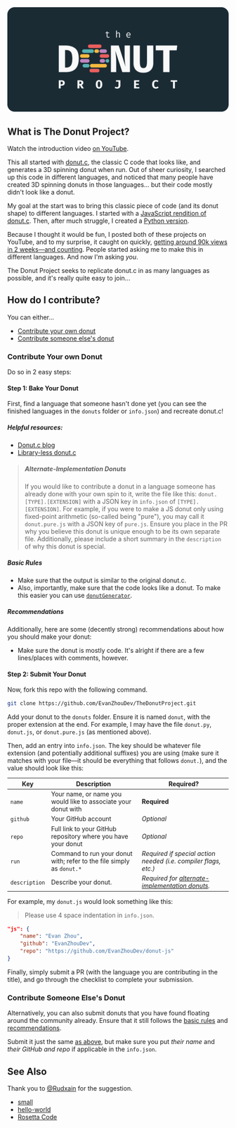<img alt="The Donut Project Banner" src="./assets/banner.svg">

## What is The Donut Project?

Watch the introduction video [on YouTube](https://www.youtube.com/watch?v=txWCx1ku_2U).

This all started with [donut.c](https://www.a1k0n.net/2006/09/15/obfuscated-c-donut.html), the classic C code that looks like, and generates a 3D spinning donut when run. Out of sheer curiosity, I searched up this code in different languages, and noticed that many people have created 3D spinning donuts in those languages... but their code mostly didn't look like a donut.

My goal at the start was to bring this classic piece of code (and its donut shape) to different languages. I started with a [JavaScript rendition of donut.c](https://github.com/EvanZhouDev/donut-js). Then, after much struggle, I created a [Python version](https://github.com/EvanZhouDev/donut-py).

Because I thought it would be fun, I posted both of these projects on YouTube, and to my surprise, it caught on quickly, [getting around 90k views in 2 weeks—and counting](https://www.youtube.com/watch?v=tzpfyTFvU6M). People started asking me to make this in different languages. And now I'm asking _you_.

The Donut Project seeks to replicate donut.c in as many languages as possible, and it's really quite easy to join...

## How do I contribute?

You can either...

- [Contribute your own donut](#contribute-your-own-donut)
- [Contribute someone else's donut](#contribute-someone-elses-donut)

### Contribute Your own Donut

Do so in 2 easy steps:

#### Step 1: Bake Your Donut

First, find a language that someone hasn't done yet (you can see the finished languages in the `donuts` folder or `info.json`) and recreate donut.c!

##### Helpful resources:
* [Donut.c blog](https://www.a1k0n.net/2011/07/20/donut-math.html)
* [Library-less donut.c](https://www.a1k0n.net/2021/01/13/optimizing-donut.html)

> ##### Alternate-Implementation Donuts
>
> If you would like to contribute a donut in a language someone has already done with your own spin to it, write the file like this: `donut.[TYPE].[EXTENSION]` with a JSON key in `info.json` of `[TYPE].[EXTENSION]`. For example, if you were to make a JS donut only using fixed-point arithmetic (so-called being "pure"), you may call it `donut.pure.js` with a JSON key of `pure.js`. Ensure you place in the PR why you believe this donut is unique enough to be its own separate file.
> Additionally, please include a short summary in the `description` of why this donut is special.

##### Basic Rules

- Make sure that the output is similar to the original donut.c.
- Also, importantly, make sure that the code looks like a donut. To make this easier you can use [`donutGenerator`](./tools/README.md#donutgenerator).

##### Recommendations

Additionally, here are some (decently strong) recommendations about how you should make your donut:

- Make sure the donut is mostly code. It's alright if there are a few lines/places with comments, however.

#### Step 2: Submit Your Donut

Now, fork this repo with the following command.

```bash
git clone https://github.com/EvanZhouDev/TheDonutProject.git
```

Add your donut to the `donuts` folder. Ensure it is named `donut`, with the proper extension at the end. For example, I may have the file `donut.py`, `donut.js`, or `donut.pure.js` (as mentioned above).

Then, add an entry into `info.json`. The key should be whatever file extension (and potentially additional suffixes) you are using (make sure it matches with your file—it should be everything that follows `donut.`), and the value should look like this:

| Key           | Description                                                           | Required?                                                                           |
| ------------- | --------------------------------------------------------------------- | ----------------------------------------------------------------------------------- |
| `name`        | Your name, or name you would like to associate your donut with        | **Required**                                                                        |
| `github`      | Your GitHub account                                                   | _Optional_                                                                          |
| `repo`        | Full link to your GitHub repository where you have your donut         | _Optional_                                                                          |
| `run`         | Command to run your donut with; refer to the file simply as `donut.*` | _Required if special action needed (i.e. compiler flags, etc.)_                     |
| `description` | Describe your donut.                                                  | _Required for [alternate-implementation donuts](#alternate-implementation-donuts)._ |

For example, my `donut.js` would look something like this:

> Please use 4 space indentation in `info.json`.

```json
"js": {
    "name": "Evan Zhou",
    "github": "EvanZhouDev",
    "repo": "https://github.com/EvanZhouDev/donut-js"
}
```

Finally, simply submit a PR (with the language you are contributing in the title), and go through the checklist to complete your submission.

### Contribute Someone Else's Donut

Alternatively, you can also submit donuts that you have found floating around the community already. Ensure that it still follows the [basic rules](#basic-rules) and [recommendations](#recommendations).

Submit it just the same [as above](#step-2-submit-your-donut), but make sure you put _their name_ and _their GitHub and repo_ if applicable in the `info.json`.

## See Also

Thank you to [@Rudxain](https://github.com/Rudxain) for the suggestion.

- [small](https://github.com/mathiasbynens/small)
- [hello-world](https://github.com/leachim6/hello-world)
- [Rosetta Code](https://rosettacode.org/wiki/Rosetta_Code)
